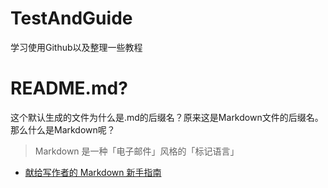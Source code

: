 # TestAndGuide
学习使用Github以及整理一些教程
# README.md?
这个默认生成的文件为什么是.md的后缀名？原来这是Markdown文件的后缀名。那么什么是Markdown呢？
> Markdown 是一种「电子邮件」风格的「标记语言」
- [献给写作者的 Markdown 新手指南](http://www.jianshu.com/p/q81RER)
